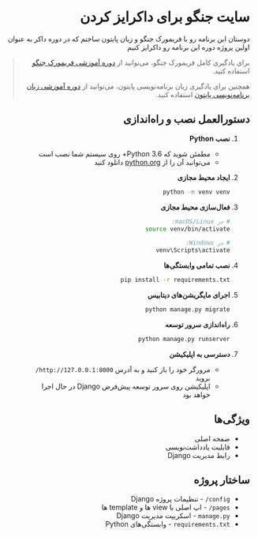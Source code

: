 <div dir="rtl">

# سایت جنگو برای داکرایز کردن

دوستان این برنامه رو با فریمورک جنگو و زبان پایتون ساختم که در دوره داکر به عنوان اولین پروژه دوره این برنامه رو داکرایز کنیم

> برای یادگیری کامل فریمورک جنگو، می‌توانید از [دوره آموزشی فریمورک جنگو](https://www.codingyar.com/courses/%D8%AF%D9%88%D8%B1%D9%87-%D8%A2%D9%85%D9%88%D8%B2%D8%B4%DB%8C-%D9%81%D8%B1%DB%8C%D9%85%D9%88%D8%B1%DA%A9-%D8%AC%D9%86%DA%AF%D9%88/) استفاده کنید.
> 
> همچنین برای یادگیری زبان برنامه‌نویسی پایتون، می‌توانید از [دوره آموزشی زبان برنامه‌نویسی پایتون](https://www.codingyar.com/courses/%D8%AF%D9%88%D8%B1%D9%87-%D8%A2%D9%85%D9%88%D8%B2%D8%B4%DB%8C-%D8%B2%D8%A8%D8%A7%D9%86-%D8%A8%D8%B1%D9%86%D8%A7%D9%85%D9%87-%D9%86%D9%88%DB%8C%D8%B3%DB%8C-%D9%BE%D8%A7%DB%8C%D8%AA%D9%88%D9%86/) استفاده کنید.

## دستورالعمل نصب و راه‌اندازی

1. **نصب Python**
   - مطمئن شوید که Python 3.6+ روی سیستم شما نصب است
   - می‌توانید آن را از [python.org](https://www.python.org/downloads/) دانلود کنید

2. **ایجاد محیط مجازی**
   ```bash
   python -m venv venv
   ```

3. **فعال‌سازی محیط مجازی**
   ```bash
   # در macOS/Linux:
   source venv/bin/activate
   
   # در Windows:
   venv\Scripts\activate
   ```

4. **نصب تمامی وابستگی‌ها**
   ```bash
   pip install -r requirements.txt
   ```

5. **اجرای مایگریشن‌های دیتابیس**
   ```bash
   python manage.py migrate
   ```

6. **راه‌اندازی سرور توسعه**
   ```bash
   python manage.py runserver
   ```

7. **دسترسی به اپلیکیشن**
   - مرورگر خود را باز کنید و به آدرس `http://127.0.0.1:8000/` بروید
   - اپلیکیشن روی سرور توسعه پیش‌فرض Django در حال اجرا خواهد بود

## ویژگی‌ها

- صفحه اصلی
- قابلیت یادداشت‌نویسی
- رابط مدیریت Django

## ساختار پروژه

- `config/` - تنظیمات پروژه Django
- `pages/` - اپ اصلی با view ها و template ها
- `manage.py` - اسکریپت مدیریت Django
- `requirements.txt` - وابستگی‌های Python
